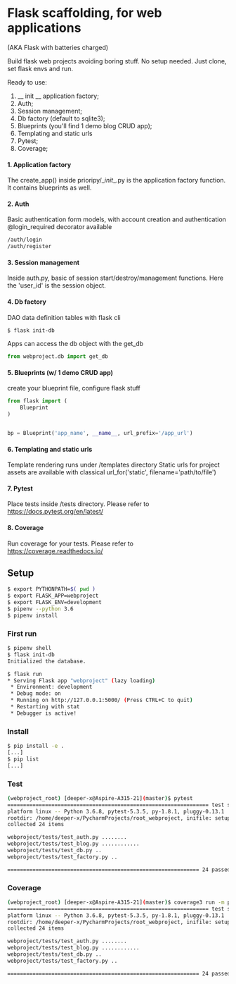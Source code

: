 # Flask scaffolding, for web applications 
(AKA Flask with batteries charged)

Build flask web projects avoiding boring stuff. 
No setup needed. 
Just clone, set flask envs and run.

Ready to use:
1. __ init __ application factory;
2. Auth;
3. Session management;
4. Db factory (default to sqlite3); 
5. Blueprints (you'll find 1 demo blog CRUD app);
6. Templating and static urls
7. Pytest; 
8. Coverage;

#### 1. Application factory
The create_app() inside prioripy/\__init__.py is the application factory function.
It contains blueprints as well.

#### 2. Auth
Basic authentication form models, with account creation and authentication
@login_required decorator available
```bash
/auth/login
/auth/register
```

#### 3. Session management
Inside auth.py, basic of session start/destroy/management functions. 
Here the 'user_id' is the session object.  

#### 4. Db factory 
DAO data definition tables with flask cli
```bash
$ flask init-db
``` 
Apps can access the db object with the get_db
```python
from webproject.db import get_db
```

#### 5. Blueprints (w/ 1 demo CRUD app)
create your blueprint file, configure flask stuff

```python
from flask import (
    Blueprint
)


bp = Blueprint('app_name', __name__, url_prefix='/app_url')
```

#### 6. Templating and static urls
Template rendering runs under /templates directory
Static urls for project assets are available with classical url_for('static', filename='path/to/file')

 
#### 7. Pytest 
Place tests inside /tests directory.
Please refer to https://docs.pytest.org/en/latest/


#### 8. Coverage
Run coverage for your tests.
Please refer to https://coverage.readthedocs.io/




## Setup

```bash
$ export PYTHONPATH=$( pwd )
$ export FLASK_APP=webproject
$ export FLASK_ENV=development
$ pipenv --python 3.6
$ pipenv install
```


### First run

```bash
$ pipenv shell
$ flask init-db
Initialized the database.

$ flask run
* Serving Flask app "webproject" (lazy loading)
 * Environment: development
 * Debug mode: on
 * Running on http://127.0.0.1:5000/ (Press CTRL+C to quit)
 * Restarting with stat
 * Debugger is active!

```

### Install

```bash
$ pip install -e .
[...]
$ pip list
[...]

```

### Test

```bash
(webproject_root) [deeper-x@Aspire-A315-21](master)$ pytest 
================================================================ test session starts =================================================================
platform linux -- Python 3.6.8, pytest-5.3.5, py-1.8.1, pluggy-0.13.1
rootdir: /home/deeper-x/PycharmProjects/root_webproject, inifile: setup.cfg
collected 24 items                                                                                                                                   

webproject/tests/test_auth.py ........                                                                                                           [ 33%]
webproject/tests/test_blog.py ............                                                                                                       [ 83%]
webproject/tests/test_db.py ..                                                                                                                   [ 91%]
webproject/tests/test_factory.py ..                                                                                                              [100%]

============================================================= 24 passed in 3.37 seconds ==============================================================
```

### Coverage

```bash
(webproject_root) [deeper-x@Aspire-A315-21](master)$ coverage3 run -m pytest
================================================================ test session starts =================================================================
platform linux -- Python 3.6.8, pytest-5.3.5, py-1.8.1, pluggy-0.13.1
rootdir: /home/deeper-x/PycharmProjects/root_webproject, inifile: setup.cfg
collected 24 items                                                                                                                                   

webproject/tests/test_auth.py ........                                                                                                           [ 33%]
webproject/tests/test_blog.py ............                                                                                                       [ 83%]
webproject/tests/test_db.py ..                                                                                                                   [ 91%]
webproject/tests/test_factory.py ..                                                                                                              [100%]

============================================================= 24 passed in 3.28 seconds ==============================================================
```
